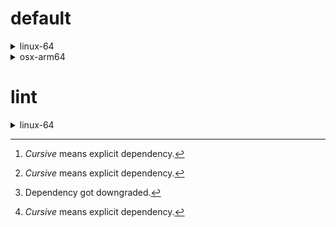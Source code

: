 # default

<details>
<summary>linux-64</summary>

| Dependency[^1] | Before | After | Change | Package |
| - | - | - | - | - |
| python | 0.10.0 | 0.10.1 | Patch Upgrade | conda |
| *polars* | herads_0 | herads_1 | Only build string | conda |

</details>

<details>
<summary>osx-arm64</summary>

| Dependency[^1] | Before | After | Change | Package |
| - | - | - | - | - |
| *polars*[^2] | 0.10.0 | 0.9.1 | Minor Downgrade | conda |
| *python* | 0.10.0 | 0.10.1 | Patch Upgrade | conda |

</details>

# lint

<details>
<summary>linux-64</summary>

| Dependency[^1] | Before | After | Change | Package |
| - | - | - | - | - |
| *polars* | 0.10.0 | 0.10.1 | Patch Upgrade | conda |
| python | 0.10.0 | 0.10.1 | Patch Upgrade | conda |

</details>

[^1]: *Cursive* means explicit dependency.
[^2]: Dependency got downgraded.

